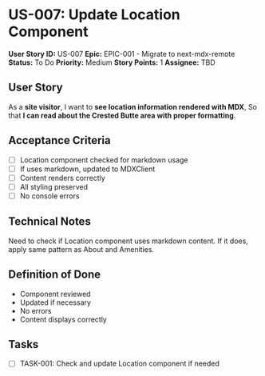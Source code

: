 # US-007: Update Location Component

**User Story ID:** US-007
**Epic:** EPIC-001 - Migrate to next-mdx-remote
**Status:** To Do
**Priority:** Medium
**Story Points:** 1
**Assignee:** TBD

## User Story

As a **site visitor**,
I want to **see location information rendered with MDX**,
So that **I can read about the Crested Butte area with proper formatting**.

## Acceptance Criteria

- [ ] Location component checked for markdown usage
- [ ] If uses markdown, updated to MDXClient
- [ ] Content renders correctly
- [ ] All styling preserved
- [ ] No console errors

## Technical Notes

Need to check if Location component uses markdown content. If it does, apply same pattern as About and Amenities.

## Definition of Done

- Component reviewed
- Updated if necessary
- No errors
- Content displays correctly

## Tasks

- [ ] TASK-001: Check and update Location component if needed

